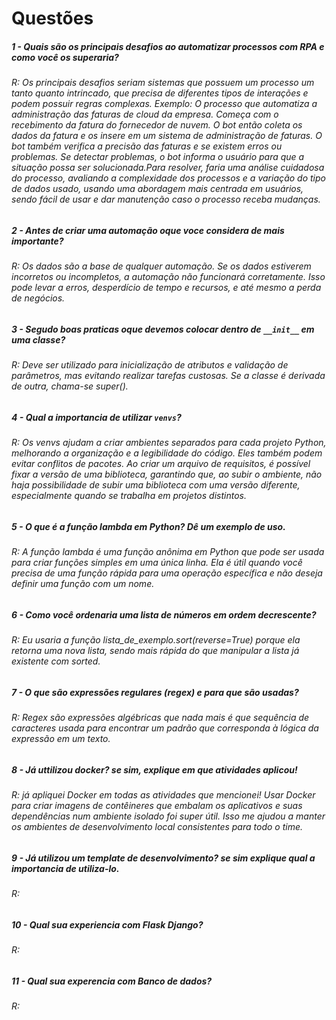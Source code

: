 # Questões

##### 1 - Quais são os principais desafios ao automatizar processos com RPA e como você os superaria?
###### R: Os principais desafios seriam sistemas que possuem um processo um tanto quanto intrincado, que precisa de diferentes tipos de interações e podem possuir regras complexas. Exemplo: O processo que automatiza a administração das faturas de cloud da empresa. Começa com o recebimento da fatura do fornecedor de nuvem. O bot então coleta os dados da fatura e os insere em um sistema de administração de faturas. O bot também verifica a precisão das faturas e se existem erros ou problemas. Se detectar problemas, o bot informa o usuário para que a situação possa ser solucionada.Para resolver, faria uma análise cuidadosa do processo, avaliando a complexidade dos processos e a variação do tipo de dados usado, usando uma abordagem mais centrada em usuários, sendo fácil de usar e dar manutenção caso o processo receba mudanças.

##### 2 - Antes de criar uma automação oque voce considera de mais importante?
###### R: Os dados são a base de qualquer automação. Se os dados estiverem incorretos ou incompletos, a automação não funcionará corretamente. Isso pode levar a erros, desperdício de tempo e recursos, e até mesmo a perda de negócios.

##### 3 - Segudo boas praticas oque devemos colocar dentro de `__init__` em uma classe?
###### R: Deve ser utilizado para inicialização de atributos e validação de parâmetros, mas evitando realizar tarefas custosas. Se a classe é derivada de outra, chama-se super().

##### 4 - Qual a importancia de utilizar `venvs`?
###### R: Os venvs ajudam a criar ambientes separados para cada projeto Python, melhorando a organização e a legibilidade do código. Eles também podem evitar conflitos de pacotes. Ao criar um arquivo de requisitos, é possível fixar a versão de uma biblioteca, garantindo que, ao subir o ambiente, não haja possibilidade de subir uma biblioteca com uma versão diferente, especialmente quando se trabalha em projetos distintos.

##### 5 - O que é a função lambda em Python? Dê um exemplo de uso.
###### R: A função lambda é uma função anônima em Python que pode ser usada para criar funções simples em uma única linha. Ela é útil quando você precisa de uma função rápida para uma operação específica e não deseja definir uma função com um nome.

##### 6 - Como você ordenaria uma lista de números em ordem decrescente?
###### R:  Eu usaria a função lista_de_exemplo.sort(reverse=True) porque ela retorna uma nova lista, sendo mais rápida do que manipular a lista já existente com sorted.

##### 7 - O que são expressões regulares (regex) e para que são usadas?
###### R: Regex são expressões algébricas que nada mais é que  sequência de caracteres usada para encontrar um padrão que corresponda à lógica da expressão em um texto.

##### 8 - Já uttilizou docker? se sim, explique em que atividades aplicou!
###### R: já apliquei Docker em todas as atividades que mencionei! Usar Docker para criar imagens de contêineres que embalam os aplicativos e suas dependências num ambiente isolado foi super útil. Isso me ajudou a manter os ambientes de desenvolvimento local consistentes para todo o time. 


##### 9 - Já utilizou um template de desenvolvimento? se sim explique qual a importancia de utiliza-lo.
###### R: 

##### 10 - Qual sua experiencia com Flask Django?
###### R: 

##### 11 - Qual sua experencia com Banco de dados?
###### R: 
